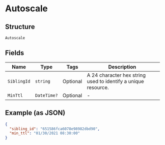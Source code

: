 
# Autoscale

## Structure

`Autoscale`

## Fields

| Name | Type | Tags | Description |
|  --- | --- | --- | --- |
| `SiblingId` | `string` | Optional | A 24 character hex string used to identify a unique resource. |
| `MinTtl` | `DateTime?` | Optional | - |

## Example (as JSON)

```json
{
  "sibling_id": "651586fca6078e98982dbd90",
  "min_ttl": "01/30/2021 08:30:00"
}
```

